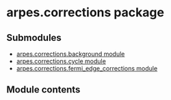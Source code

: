 # arpes.corrections package

## Submodules

  - [arpes.corrections.background module](arpes.corrections.background)
  - [arpes.corrections.cycle module](arpes.corrections.cycle)
  - [arpes.corrections.fermi\_edge\_corrections
    module](arpes.corrections.fermi_edge_corrections)

## Module contents
